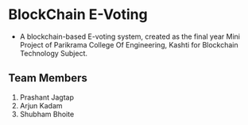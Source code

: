 # BlockChain E-Voting

- A blockchain-based E-voting system, created as the final year Mini Project of Parikrama College Of Engineering, Kashti for Blockchain Technology Subject.
## Team Members
1. Prashant Jagtap
2. Arjun Kadam
3. Shubham Bhoite
